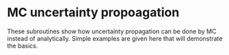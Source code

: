 # MC uncertainty propoagation

These subroutines show how uncertainty propagation can be done by MC 
instead of analytically. Simple examples are given here that will 
demonstrate the basics. 

